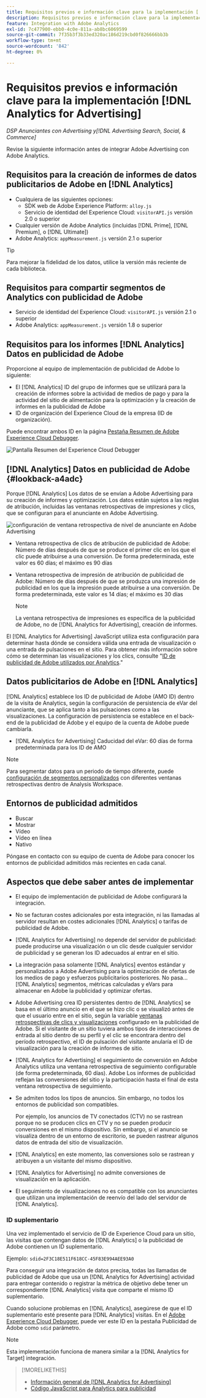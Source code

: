 ```yaml
---
title: Requisitos previos e información clave para la implementación [!DNL Analytics for Advertising]
description: Requisitos previos e información clave para la implementación [!DNL Analytics for Advertising]
feature: Integration with Adobe Analytics
exl-id: 7c477900-ebb0-4c0e-811a-ab8bc6069599
source-git-commit: 7f35b3f3b33ed320ac186d219cbd0f826666bb3b
workflow-type: tm+mt
source-wordcount: '842'
ht-degree: 0%

---
```


# Requisitos previos e información clave para la implementación [!DNL Analytics for Advertising]

*DSP Anunciantes con Advertising y[!DNL Advertising Search, Social, & Commerce]*

Revise la siguiente información antes de integrar Adobe Advertising con Adobe Analytics.

## Requisitos para la creación de informes de datos publicitarios de Adobe en [!DNL Analytics]

* Cualquiera de las siguientes opciones:
   * SDK web de Adobe Experience Platform: `alloy.js`
   * Servicio de identidad del Experience Cloud: `visitorAPI.js` versión 2.0 o superior
* Cualquier versión de Adobe Analytics (incluidas [!DNL Prime], [!DNL Premium], o [!DNL Ultimate])
* Adobe Analytics: `appMeasurement.js` versión 2.1 o superior

>[!TIP]
>
>Para mejorar la fidelidad de los datos, utilice la versión más reciente de cada biblioteca.

## Requisitos para compartir segmentos de Analytics con publicidad de Adobe

* Servicio de identidad del Experience Cloud: `visitorAPI.js` versión 2.1 o superior
* Adobe Analytics: `appMeasurement.js` versión 1.8 o superior

## Requisitos para los informes [!DNL Analytics] Datos en publicidad de Adobe

Proporcione al equipo de implementación de publicidad de Adobe lo siguiente:

* El [!DNL Analytics] ID del grupo de informes que se utilizará para la creación de informes sobre la actividad de medios de pago y para la actividad del sitio de alimentación para la optimización y la creación de informes en la publicidad de Adobe
* ID de organización del Experience Cloud de la empresa (ID de organización).

Puede encontrar ambos ID en la página [Pestaña Resumen de Adobe Experience Cloud Debugger](https://experienceleague.adobe.com/docs/debugger/using-v2/summary.html).

![Pantalla Resumen del Experience Cloud Debugger](/help/integrations/assets/a4adc-debugger-summary.png)

## [!DNL Analytics] Datos en publicidad de Adobe {#lookback-a4adc}

Porque [!DNL Analytics] Los datos de se envían a Adobe Advertising para su creación de informes y optimización. Los datos están sujetos a las reglas de atribución, incluidas las ventanas retrospectivas de impresiones y clics, que se configuran para el anunciante en Adobe Advertising.

![configuración de ventana retrospectiva de nivel de anunciante en Adobe Advertising](/help/integrations/assets/a4adc-lookbacks.png)

* Ventana retrospectiva de clics de atribución de publicidad de Adobe: Número de días después de que se produce el primer clic en los que el clic puede atribuirse a una conversión. De forma predeterminada, este valor es 60 días; el máximo es 90 días
* Ventana retrospectiva de impresión de atribución de publicidad de Adobe: Número de días después de que se produzca una impresión de publicidad en los que la impresión puede atribuirse a una conversión. De forma predeterminada, este valor es 14 días; el máximo es 30 días

   >[!NOTE]
   >
   > La ventana retrospectiva de impresiones es específica de la publicidad de Adobe, no de [!DNL Analytics for Advertising], creación de informes.

El [!DNL Analytics for Advertising] JavaScript utiliza esta configuración para determinar hasta dónde se considera válida una entrada de visualización o una entrada de pulsaciones en el sitio. Para obtener más información sobre cómo se determinan las visualizaciones y los clics, consulte &quot;[ID de publicidad de Adobe utilizados por Analytics](ids.md).&quot;

## Datos publicitarios de Adobe en [!DNL Analytics]

[!DNL Analytics] establece los ID de publicidad de Adobe (AMO ID) dentro de la visita de Analytics, según la configuración de persistencia de eVar del anunciante, que se aplica tanto a las pulsaciones como a las visualizaciones. La configuración de persistencia se establece en el back-end de la publicidad de Adobe y el equipo de la cuenta de Adobe puede cambiarla.

* [!DNL Analytics for Advertising] Caducidad del eVar: 60 días de forma predeterminada para los ID de AMO

>[!NOTE]
>
>Para segmentar datos para un periodo de tiempo diferente, puede [configuración de segmentos personalizados](https://experienceleague.adobe.com/docs/analytics/components/segmentation/segmentation-workflow/seg-build.html) con diferentes ventanas retrospectivas dentro de Analysis Workspace.

## Entornos de publicidad admitidos

* Buscar
* Mostrar
* Vídeo
* Vídeo en línea
* Nativo

Póngase en contacto con su equipo de cuenta de Adobe para conocer los entornos de publicidad admitidos más recientes en cada canal.

## Aspectos que debe saber antes de implementar

* El equipo de implementación de publicidad de Adobe configurará la integración.

* No se facturan costes adicionales por esta integración, ni las llamadas al servidor resultan en costes adicionales [!DNL Analytics] o tarifas de publicidad de Adobe.

* [!DNL Analytics for Advertising] no depende del servidor de publicidad: puede producirse una visualización o un clic desde cualquier servidor de publicidad y se generan los ID adecuados al entrar en el sitio.

* La integración pasa solamente [!DNL Analytics] eventos estándar y personalizados a Adobe Advertising para la optimización de ofertas de los medios de pago y esfuerzos publicitarios posteriores. No pasa... [!DNL Analytics] segmentos, métricas calculadas y eVars para almacenar en Adobe la publicidad y optimizar ofertas.

* Adobe Advertising crea ID persistentes dentro de [!DNL Analytics] se basa en el último anuncio en el que se hizo clic o se visualizó antes de que el usuario entre en el sitio, según la variable [ventanas retrospectivas de clics y visualizaciones](#lookback-a4adc) configurado en la publicidad de Adobe. Si el visitante de un sitio tuviera ambos tipos de interacciones de entrada al sitio dentro de su perfil y el clic se encontrara dentro del período retrospectivo, el ID de pulsación del visitante anularía el ID de visualización para la creación de informes de sitio.

* [!DNL Analytics for Advertising] el seguimiento de conversión en Adobe Analytics utiliza una ventana retrospectiva de seguimiento configurable (de forma predeterminada, 60 días). Adobe Los informes de publicidad reflejan las conversiones del sitio y la participación hasta el final de esta ventana retrospectiva de seguimiento.

* Se admiten todos los tipos de anuncios. Sin embargo, no todos los entornos de publicidad son compatibles.

   Por ejemplo, los anuncios de TV conectados (CTV) no se rastrean porque no se producen clics en CTV y no se pueden producir conversiones en el mismo dispositivo. Sin embargo, si el anuncio se visualiza dentro de un entorno de escritorio, se pueden rastrear algunos datos de entrada del sitio de visualización.

* [!DNL Analytics] en este momento, las conversiones solo se rastrean y atribuyen a un visitante del mismo dispositivo.

* [!DNL Analytics for Advertising] no admite conversiones de visualización en la aplicación.

* El seguimiento de visualizaciones no es compatible con los anunciantes que utilizan una implementación de reenvío del lado del servidor de [!DNL Analytics].

### ID suplementario

Una vez implementado el servicio de ID de Experience Cloud para un sitio, las visitas que contengan datos de [!DNL Analytics] o la publicidad de Adobe contienen un ID suplementario.

Ejemplo: `sdid=2F3C18E511F618CC-45F83E994AEE93A0`

Para conseguir una integración de datos precisa, todas las llamadas de publicidad de Adobe que usa un [!DNL Analytics for Advertising] actividad para entregar contenido o registrar la métrica de objetivo debe tener un correspondiente [!DNL Analytics] visita que comparte el mismo ID suplementario.

Cuando solucione problemas en [!DNL Analytics], asegúrese de que el ID suplementario esté presente para [!DNL Analytics] visitas. En el [Adobe Experience Cloud Debugger](https://experienceleague.adobe.com/docs/debugger/using-v2/summary.html), puede ver este ID en la pestaña Publicidad de Adobe como `sdid` parámetro.

>[!NOTE]
>
> Esta implementación funciona de manera similar a la [!DNL Analytics for Target] integración.

>[!MORELIKETHIS]
>
>* [Información general de [!DNL Analytics for Advertising]](overview.md)
>* [Código JavaScript para Analytics para publicidad](/help/integrations/analytics/javascript.md)


